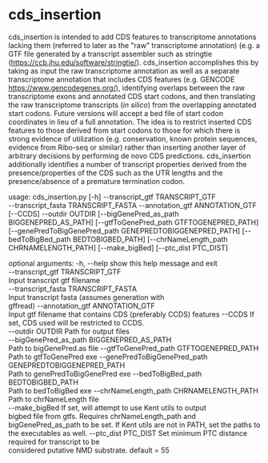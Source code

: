 # cds_insertion

cds\_insertion is intended to add CDS features to transcriptome annotations lacking them (referred to later as the "raw" transcriptome annotation) (e.g. a GTF file generated by a transcript assembler such as stringtie (https://ccb.jhu.edu/software/stringtie/).  cds\_insertion accomplishes this by taking as input the raw transcriptome annotation as well as a separate transcriptome annotation that includes CDS features (e.g. GENCODE https://www.gencodegenes.org/), identifying overlaps between the raw transcriptome exons and annotated CDS start codons, and then translating the raw transcriptome transcripts (_in silico_) from the overlapping annotated start codons. Future versions will accept a bed file of start codon coordinates in lieu of a full annotation. The idea is to restrict inserted CDS features to those derived from start codons to those for which there is strong evidence of utilization (e.g. conservation, known protein sequences, evidence from Ribo-seq or similar) rather than inserting another layer of arbitrary decisions by performing de novo CDS predictions. cds\_insertion additionally identifies a number of transcript properties derived from the presence/properties of the CDS such as the UTR lengths and the presence/absence of a premature termination codon.

usage: cds_insertion.py [-h] --transcript_gtf TRANSCRIPT_GTF  
                        --transcript_fasta TRANSCRIPT_FASTA --annotation_gtf
                        ANNOTATION_GTF [--CCDS] --outdir OUTDIR
                        [--bigGenePred_as_path BIGGENEPRED_AS_PATH]
                        [--gtfToGenePred_path GTFTOGENEPRED_PATH]
                        [--genePredToBigGenePred_path GENEPREDTOBIGGENEPRED_PATH]
                        [--bedToBigBed_path BEDTOBIGBED_PATH]
                        [--chrNameLength_path CHRNAMELENGTH_PATH]
                        [--make_bigBed] [--ptc_dist PTC_DIST]

optional arguments:
  -h, --help            show this help message and exit  
  --transcript_gtf TRANSCRIPT_GTF  
                        Input transcript gtf filename    
  --transcript_fasta TRANSCRIPT_FASTA  
                        Input transcript fasta (assumes generation with   
                        gffread)
  --annotation_gtf ANNOTATION_GTF  
                        Input gtf filename that contains CDS (preferably CCDS)
                        features
  --CCDS                If set, CDS used will be restricted to CCDS.  
  --outdir OUTDIR       Path for output files  
  --bigGenePred_as_path BIGGENEPRED_AS_PATH  
                        Path to bigGenePred.as file
  --gtfToGenePred_path GTFTOGENEPRED_PATH  
                        Path to gtfToGenePred exe
  --genePredToBigGenePred_path GENEPREDTOBIGGENEPRED_PATH  
                        Path to genePredToBigGenePred exe
  --bedToBigBed_path BEDTOBIGBED_PATH  
                        Path to bedToBigBed exe
  --chrNameLength_path CHRNAMELENGTH_PATH  
                        Path to chrNameLength file  
  --make_bigBed         If set, will attempt to use Kent utils to output  
                        bigbed file from gtfs. Requires chrNameLength_path and
                        bigGenePred_as_path to be set. If Kent utils are not
                        in PATH, set the paths to the executables as well.
  --ptc_dist PTC_DIST   Set minimum PTC distance required for transcript to be  
                        considered putative NMD substrate. default = 55
